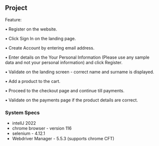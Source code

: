 ## Project
Feature:

• Register on the website.

• Click Sign In on the landing page.

• Create Account by entering email address.

• Enter details on the Your Personal Information (Please use any sample data and not your personal information) and click Register.

• Validate on the landing screen - correct name and surname is displayed.

• Add a product to the cart.

• Proceed to the checkout page and continue till payments.

• Validate on the payments page if the product details are correct.

### System Specs
- intellJ 2022
- chrome browser - version 116 
- selenium - 4.12.1
- Webdriver Manager - 5.5.3 (supports chrome CFT)
